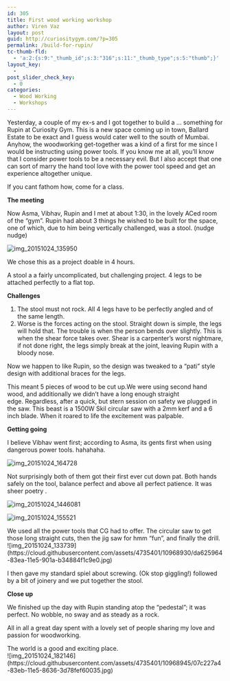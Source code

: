 ```yaml
---
id: 305
title: First wood working workshop 
author: Viren Vaz
layout: post
guid: http://curiositygym.com/?p=305
permalink: /build-for-rupin/
tc-thumb-fld:
  - 'a:2:{s:9:"_thumb_id";s:3:"316";s:11:"_thumb_type";s:5:"thumb";}'
layout_key:
  - 
post_slider_check_key:
  - 0
categories:
  - Wood Working
  - Workshops
---
```

<div>
  Yesterday, a couple of my ex-s and I got together to build a &#8230; something for Rupin at Curiosity Gym. This is a new space coming up in town, Ballard Estate to be exact and I guess would cater well to the south of Mumbai.
</div>

<div>
</div>

<div>
  Anyhow, the woodworking get-together was a kind of a first for me since I would be instructing using power tools. If you know me at all, you&#8217;ll know that I consider power tools to be a necessary evil. But I also accept that one can sort of marry the hand tool love with the power tool speed and get an experience altogether unique.
</div>

If you cant fathom how, come for a class.

**The meeting**

Now Asma, Vibhav, Rupin and I met at about 1:30, in the lovely ACed room of the &#8220;gym&#8221;. Rupin had about 3 things he wished to be built for the space, one of which, due to him being vertically challenged, was a stool. (nudge nudge)

![img_20151024_135950](https://cloud.githubusercontent.com/assets/4735401/10968776/8c75a9f0-83e9-11e5-9cda-c7bf1871c792.jpg)

<div>
  We chose this as a project doable in 4 hours.
</div>

A stool a a fairly uncomplicated, but challenging project. 4 legs to be attached perfectly to a flat top.

<div>
  <strong>Challenges</strong>
</div>

  1. The stool must not rock. All 4 legs have to be perfectly angled and of the same length.
  2. Worse is the forces acting on the stool. Straight down is simple, the legs will hold that. The trouble is when the person bends over slightly. This is when the shear force takes over. Shear is a carpenter&#8217;s worst nightmare, if not done right, the legs simply break at the joint, leaving Rupin with a bloody nose.

Now we happen to like Rupin, so the design was tweaked to a &#8220;pati&#8221; style design with additional braces for the legs.

This meant 5 pieces of wood to be cut up.We were using second hand wood, and additionally we didn&#8217;t have a long enough straight edge. Regardless, after a quick, but stern session on safety we plugged in the saw. This beast is a 1500W Skil circular saw with a 2mm kerf and a 6 inch blade. When it roared to life the excitement was palpable.

**Getting going**

I believe Vibhav went first; according to Asma, its gents first when using dangerous power tools. hahahaha.

![img_20151024_164728](https://cloud.githubusercontent.com/assets/4735401/10968828/11646db8-83ea-11e5-99d0-3a2141d26395.jpg)


<div>
  Not surprisingly both of them got their first ever cut down pat. Both hands safely on the tool, balance perfect and above all perfect patience. It was sheer poetry .
</div>

![img_20151024_1446081](https://cloud.githubusercontent.com/assets/4735401/10968869/6fe1dcf4-83ea-11e5-9bfc-e7041b7ff27d.jpg)

![img_20151024_155521](https://cloud.githubusercontent.com/assets/4735401/10968886/8dd813ea-83ea-11e5-8b1f-1e0f8d7466c8.jpg)


<div>
  We used all the power tools that CG had to offer. The circular saw to get those long straight cuts, then the jig saw for hmm &#8220;fun&#8221;, and finally the drill.
</div>

<div>
</div>

<div>
![img_20151024_133739](https://cloud.githubusercontent.com/assets/4735401/10968930/da625964-83ea-11e5-901a-b34884f1c9e0.jpg)
</div>

I then gave my standard spiel about screwing. (Ok stop giggling!) followed by a bit of joinery and we put together the stool.


<div>
  <strong>Close up</strong>
</div>

We finished up the day with Rupin standing atop the &#8220;pedestal&#8221;; it was perfect. No wobble, no sway and as steady as a rock.

All in all a great day spent with a lovely set of people sharing my love and passion for woodworking.

<div>
  The world is a good and exciting place.
</div>
![img_20151024_182146](https://cloud.githubusercontent.com/assets/4735401/10968945/07c227a4-83eb-11e5-8636-3d78fef60035.jpg)

